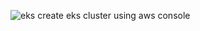 ![eks](https://github.com/user-attachments/assets/f427e4a8-83eb-4f78-addd-566220053dd7)
create eks cluster using aws console
